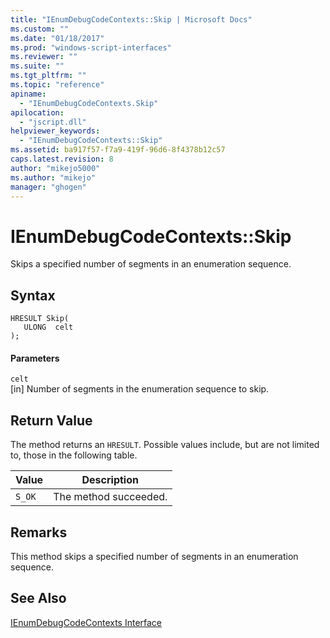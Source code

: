 ```yaml
---
title: "IEnumDebugCodeContexts::Skip | Microsoft Docs"
ms.custom: ""
ms.date: "01/18/2017"
ms.prod: "windows-script-interfaces"
ms.reviewer: ""
ms.suite: ""
ms.tgt_pltfrm: ""
ms.topic: "reference"
apiname: 
  - "IEnumDebugCodeContexts.Skip"
apilocation: 
  - "jscript.dll"
helpviewer_keywords: 
  - "IEnumDebugCodeContexts::Skip"
ms.assetid: ba917f57-f7a9-419f-96d6-8f4378b12c57
caps.latest.revision: 8
author: "mikejo5000"
ms.author: "mikejo"
manager: "ghogen"
---
```

# IEnumDebugCodeContexts::Skip
Skips a specified number of segments in an enumeration sequence.  
  
## Syntax  
  
```  
HRESULT Skip(  
   ULONG  celt  
);  
```  
  
#### Parameters  
 `celt`  
 [in] Number of segments in the enumeration sequence to skip.  
  
## Return Value  
 The method returns an `HRESULT`. Possible values include, but are not limited to, those in the following table.  
  
|Value|Description|  
|-----------|-----------------|  
|`S_OK`|The method succeeded.|  
  
## Remarks  
 This method skips a specified number of segments in an enumeration sequence.  
  
## See Also  
 [IEnumDebugCodeContexts Interface](../../winscript/reference/ienumdebugcodecontexts-interface.md)